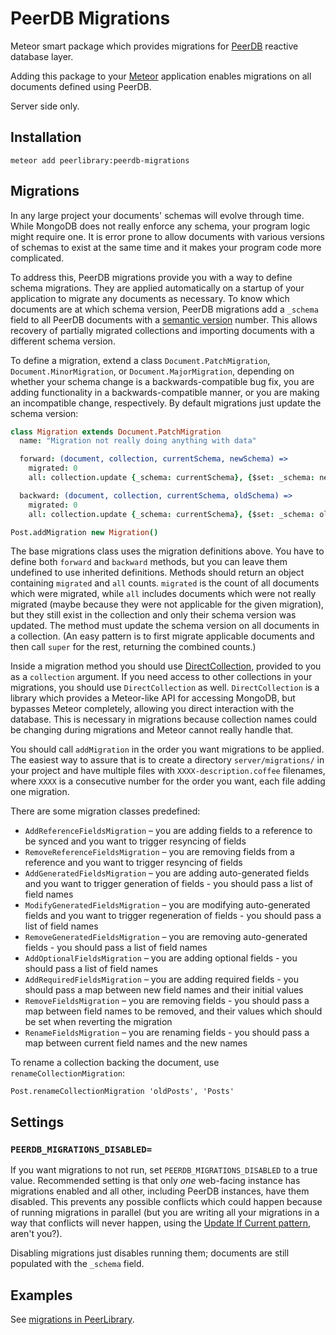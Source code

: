 PeerDB Migrations
=================

Meteor smart package which provides migrations for [PeerDB](https://github.com/peerlibrary/meteor-peerdb)
reactive database layer.

Adding this package to your [Meteor](http://www.meteor.com/) application enables migrations on all documents defined
using PeerDB.

Server side only.

Installation
------------

```
meteor add peerlibrary:peerdb-migrations
```

Migrations
----------

In any large project your documents' schemas will evolve through time. While MongoDB does not really enforce
any schema, your program logic might require one. It is error prone to allow documents with various versions
of schemas to exist at the same time and it makes your program code more complicated.

To address this, PeerDB migrations provide you with a way to define schema migrations. They are applied
automatically on a startup of your application to migrate any documents as necessary. To know which documents
are at which schema version, PeerDB migrations add a `_schema` field to all PeerDB documents with a
[semantic version](http://semver.org/) number. This allows recovery of partially migrated collections and
importing documents with a different schema version.

To define a migration, extend a class `Document.PatchMigration`, `Document.MinorMigration`, or
`Document.MajorMigration`, depending on whether your schema change is a backwards-compatible bug fix,
you are adding functionality in a backwards-compatible manner, or you are making an incompatible
change, respectively. By default migrations just update the schema version:

```coffee
class Migration extends Document.PatchMigration
  name: "Migration not really doing anything with data"

  forward: (document, collection, currentSchema, newSchema) =>
    migrated: 0
    all: collection.update {_schema: currentSchema}, {$set: _schema: newSchema}, {multi: true}

  backward: (document, collection, currentSchema, oldSchema) =>
    migrated: 0
    all: collection.update {_schema: currentSchema}, {$set: _schema: oldSchema}, {multi: true}

Post.addMigration new Migration()
```

The base migrations class uses the migration definitions above. You have to define both `forward` and `backward`
methods, but you can leave them undefined to use inherited definitions. Methods should return an
object containing `migrated` and `all` counts. `migrated` is the count of all documents which were migrated,
while `all` includes documents which were not really migrated (maybe because they were not applicable
for the given migration), but they still exist in the collection and only their schema version was updated.
The method must update the schema version on all documents in a collection. (An easy pattern is to first migrate
applicable documents and then call `super` for the rest, returning the combined counts.)

Inside a migration method you should use [DirectCollection](https://github.com/peerlibrary/meteor-directcollection),
provided to you as a `collection` argument. If you need access to other collections in your migrations,
you should use `DirectCollection` as well. `DirectCollection` is a library which provides a Meteor-like API for accessing
MongoDB, but bypasses Meteor completely, allowing you direct interaction with the database. This is necessary
in migrations because collection names could be changing during migrations and Meteor cannot really handle that.

You should call `addMigration` in the order you want migrations to be applied. The easiest way to assure that is
to create a directory `server/migrations/` in your project and have multiple files with `XXXX-description.coffee`
filenames, where `XXXX` is a consecutive number for the order you want, each file adding one migration.

There are some migration classes predefined:

* `AddReferenceFieldsMigration` – you are adding fields to a reference to be synced and you want to trigger resyncing of fields
* `RemoveReferenceFieldsMigration` – you are removing fields from a reference and you want to trigger resyncing of fields
* `AddGeneratedFieldsMigration` – you are adding auto-generated fields and you want to trigger generation of fields - you should pass a list of field names
* `ModifyGeneratedFieldsMigration` – you are modifying auto-generated fields and you want to trigger regeneration of fields - you should pass a list of field names
* `RemoveGeneratedFieldsMigration` – you are removing auto-generated fields - you should pass a list of field names
* `AddOptionalFieldsMigration` – you are adding optional fields - you should pass a list of field names
* `AddRequiredFieldsMigration` – you are adding required fields - you should pass a map between new field names and their initial values
* `RemoveFieldsMigration` – you are removing fields - you should pass a map between field names to be removed, and their values which should be set when reverting the migration
* `RenameFieldsMigration` – you are renaming fields - you should pass a map between current field names and the new names

To rename a collection backing the document, use `renameCollectionMigration`:

```
Post.renameCollectionMigration 'oldPosts', 'Posts'
```

Settings
--------

### `PEERDB_MIGRATIONS_DISABLED=` ###

If you want migrations to not run, set `PEERDB_MIGRATIONS_DISABLED` to a true value. Recommended setting is that only
*one* web-facing instance has migrations enabled and all other, including PeerDB instances, have them disabled. This
prevents any possible conflicts which could happen because of running migrations in parallel (but you are writing all
your migrations in a way that conflicts will never happen, using the
[Update If Current pattern](http://docs.mongodb.org/manual/tutorial/isolate-sequence-of-operations/#update-if-current),
aren't you?).

Disabling migrations just disables running them; documents are still populated with the `_schema` field.

Examples
--------

See [migrations in PeerLibrary](https://github.com/peerlibrary/peerlibrary/tree/development/server/migrations).
